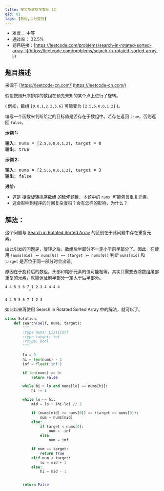 ```yaml
---
title: 搜索旋转排序数组 II
qid: 81
tags: [数组,二分查找]
---
```



- 难度： 中等
- 通过率： 32.5%
- 题目链接：[https://leetcode.com/problems/search-in-rotated-sorted-array-ii](https://leetcode.com/problems/search-in-rotated-sorted-array-ii)


## 题目描述

来源于 [https://leetcode-cn.com/](https://leetcode-cn.com/)

<p>假设按照升序排序的数组在预先未知的某个点上进行了旋转。</p>

<p>( 例如，数组&nbsp;<code>[0,0,1,2,2,5,6]</code>&nbsp;可能变为&nbsp;<code>[2,5,6,0,0,1,2]</code>&nbsp;)。</p>

<p>编写一个函数来判断给定的目标值是否存在于数组中。若存在返回&nbsp;<code>true</code>，否则返回&nbsp;<code>false</code>。</p>

<p><strong>示例&nbsp;1:</strong></p>

<pre><strong>输入:</strong> nums = [2<code>,5,6,0,0,1,2]</code>, target = 0
<strong>输出:</strong> true
</pre>

<p><strong>示例&nbsp;2:</strong></p>

<pre><strong>输入:</strong> nums = [2<code>,5,6,0,0,1,2]</code>, target = 3
<strong>输出:</strong> false</pre>

<p><strong>进阶:</strong></p>

<ul>
	<li>这是 <a href="https://leetcode-cn.com/problems/search-in-rotated-sorted-array/description/">搜索旋转排序数组</a>&nbsp;的延伸题目，本题中的&nbsp;<code>nums</code>&nbsp; 可能包含重复元素。</li>
	<li>这会影响到程序的时间复杂度吗？会有怎样的影响，为什么？</li>
</ul>


## 解法：

这个问题与 [Search in Rotated Sorted Array](./033-search-in-rotated-sorted-array.md) 的区别在于此问题中存在重复元素。

由此引发的问题是，旋转之后，数组后半部分不一定小于前半部分了。因此，在使用 `(nums[mid] >= nums[0]) == (target >= nums[0])` 判断 `nums[mid]` 和 `target` 是否位于同一部分时会出错。

原因在于旋转后的数组，头部和尾部元素的值可能相等。其实只需要去除数组尾部重复的元素，就能保证前半部分一定大于后半部分。

```
4 4 5 5 6 7 1 2 3 4 4 4 4
           ^

4 4 5 5 6 7 1 2 3
```

如此以来再使用 Search in Rotated Sorted Array 中的解法，就可以了。


```python
class Solution:
    def search(self, nums, target):
        """
        :type nums: List[int]
        :type target: int
        :rtype: bool
        """
        
        lo = 0
        hi = len(nums) - 1
        inf = float('inf')

        if len(nums) == 0:
            return False

        while hi > lo and nums[lo] == nums[hi]:
            hi -= 1

        while lo <= hi:
            mid = lo + (hi-lo) // 2

            if (nums[mid] >= nums[0]) == (target >= nums[0]):
                num = nums[mid]
            else:
                if target < nums[0]:
                    num = -inf
                else:
                    num = inf

            if num == target:
                return True
            elif num < target:
                lo = mid + 1
            else:
                hi = mid - 1


        return False
```